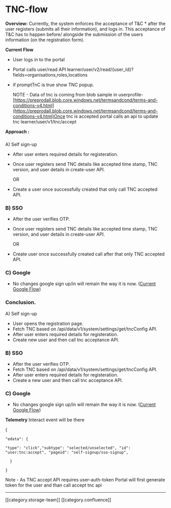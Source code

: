 # TNC-flow

**Overview:** Currently, the system enforces the acceptance of T\&C \* after the user registers (submits all their information), and logs in. This acceptance of T\&C has to happen before/ alongside the submission of the users information (on the registration form).

**Current Flow**

* User logs in to the portal
* Portal calls user/read API learner/user/v2/read/{user\_Id}?fields=organisations,roles,locations
*   if promptTnC is true show TNC popup.

    NOTE - Data of tnc is coming from blob sample in userprofile-  [https://preprodall.blob.core.windows.net/termsandcond/terms-and-conditions-v4.html](https://preprodall.blob.core.windows.net/termsandcond/terms-and-conditions-v4.html)Once tnc is accepted portal calls an api to update tnc learner/user/v1/tnc/accept

**Approach :**

###

A) Self sign-up

* After user enters required details for registeration.&#x20;
*   Once user registers send TNC details like accepted time stamp, TNC version, and user details in create-user API.

    OR
* Create a user once successfully created that only call TNC accepted API.

### B) SSO &#x20;

* After the user verifies OTP.
*   Once user registers send TNC details like accepted time stamp, TNC version, and user details in create-user API.

    OR
* Create user once successfully created call after that only TNC accepted API.

### C) Google

* No changes google sign up/in will remain the way it is now. ([Current Google Flow](https://project-sunbird.atlassian.net/wiki/spaces/SBDES/pages/1121320977/Google+Sign+in+Flow+in+Portal))

### **Conclusion.**

A) Self sign-up

* User opens the registration page.
* Fetch TNC based on /api/data/v1/system/settings/get/tncConfig API.
* After user enters required details for registeration.&#x20;
* Create new user and then call tnc acceptance API.

### B) SSO &#x20;

* After the user verifies OTP.
* Fetch TNC based on /api/data/v1/system/settings/get/tncConfig API.
* After user enters required details for registeration.&#x20;
* Create a new user and then call tnc acceptance API.

### C) Google

* No changes google sign up/in will remain the way it is now. ([Current Google Flow](https://project-sunbird.atlassian.net/wiki/spaces/SBDES/pages/1121320977/Google+Sign+in+Flow+in+Portal))

**Telemetry** Interact event will be there

{

```
"edata": {

"type": "click","subtype": "selected/unselected", "id": "user:tnc:accept", "pageid": "self-signup/sso-signup",

  }

}
```

Note - As TNC accept API requires user-auth-token Portal will first generate token for the user and than call accept tnc api &#x20;

***

\[\[category.storage-team]] \[\[category.confluence]]
